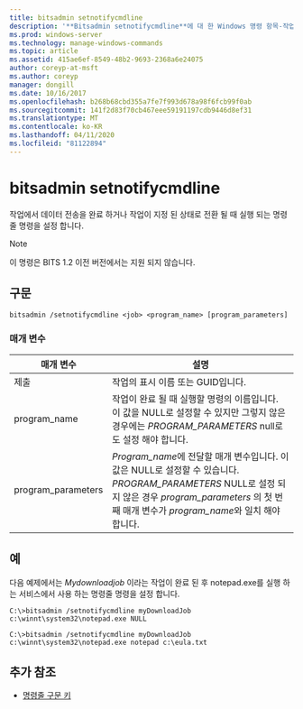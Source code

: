 ```yaml
---
title: bitsadmin setnotifycmdline
description: '**Bitsadmin setnotifycmdline**에 대 한 Windows 명령 항목-작업에서 데이터 전송을 완료할 때 실행 되거나 작업이 상태로 전환 될 때 실행 되는 명령줄 명령을 설정 합니다.'
ms.prod: windows-server
ms.technology: manage-windows-commands
ms.topic: article
ms.assetid: 415ae6ef-8549-48b2-9693-2368a6e24075
author: coreyp-at-msft
ms.author: coreyp
manager: dongill
ms.date: 10/16/2017
ms.openlocfilehash: b268b68cbd355a7fe7f993d678a98f6fcb99f0ab
ms.sourcegitcommit: 141f2d83f70cb467eee59191197cdb9446d8ef31
ms.translationtype: MT
ms.contentlocale: ko-KR
ms.lasthandoff: 04/11/2020
ms.locfileid: "81122894"
---
```

# <a name="bitsadmin-setnotifycmdline"></a>bitsadmin setnotifycmdline

작업에서 데이터 전송을 완료 하거나 작업이 지정 된 상태로 전환 될 때 실행 되는 명령줄 명령을 설정 합니다.

> [!NOTE]
> 이 명령은 BITS 1.2 이전 버전에서는 지원 되지 않습니다.

## <a name="syntax"></a>구문

```
bitsadmin /setnotifycmdline <job> <program_name> [program_parameters]
```

### <a name="parameters"></a>매개 변수

| 매개 변수 | 설명 |
| --------- | ----------- |
| 제출 | 작업의 표시 이름 또는 GUID입니다. |
| program_name | 작업이 완료 될 때 실행할 명령의 이름입니다. 이 값을 NULL로 설정할 수 있지만 그렇지 않은 경우에는 *PROGRAM_PARAMETERS* null로도 설정 해야 합니다. |
| program_parameters | *Program_name*에 전달할 매개 변수입니다. 이 값은 NULL로 설정할 수 있습니다. *PROGRAM_PARAMETERS* NULL로 설정 되지 않은 경우 *program_parameters* 의 첫 번째 매개 변수가 *program_name*와 일치 해야 합니다. |

## <a name="examples"></a>예

다음 예제에서는 *Mydownloadjob* 이라는 작업이 완료 된 후 notepad.exe를 실행 하는 서비스에서 사용 하는 명령줄 명령을 설정 합니다.

```
C:\>bitsadmin /setnotifycmdline myDownloadJob c:\winnt\system32\notepad.exe NULL
```

```
C:\>bitsadmin /setnotifycmdline myDownloadJob c:\winnt\system32\notepad.exe notepad c:\eula.txt
```

## <a name="additional-references"></a>추가 참조

- [명령줄 구문 키](command-line-syntax-key.md)